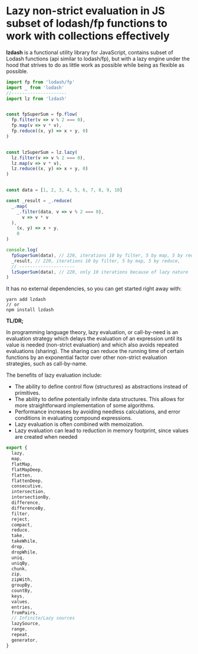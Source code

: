 # Lazy non-strict evaluation in JS subset of lodash/fp functions to work with collections effectively

**lzdash** is a functional utility library for JavaScript, contains subset of Lodash functions (api similar to lodash/fp), but with a lazy engine under the hood that strives to do as little work as possible while being as flexible as possible.

```javascript
import fp from 'lodash/fp'
import _ from 'lodash'
//---------------------
import lz from 'lzdash'


const fpSuperSum = fp.flow(
  fp.filter(v => v % 2 === 0),
  fp.map(v => v * v),
  fp.reduce((x, y) => x + y, 0)
)


const lzSuperSum = lz.lazy(
  lz.filter(v => v % 2 === 0),
  lz.map(v => v * v),
  lz.reduce((x, y) => x + y, 0)
)


const data = [1, 2, 3, 4, 5, 6, 7, 8, 9, 10]

const _result = _.reduce(
  _.map(
    _.filter(data, v => v % 2 === 0),
      v => v * v
  ),
	(x, y) => x + y,
	0
)

console.log(
  fpSuperSum(data), // 220, iterations 10 by filter, 5 by map, 5 by reduce
  _result, // 220, iterations 10 by filter, 5 by map, 5 by reduce,
  // ---------------------
  lzSuperSum(data), // 220, only 10 iterations because of lazy nature
)

```

It has no external dependencies, so you can get started right away with:
```
yarn add lzdash
// or
npm install lzdash
```



**TL/DR;**

In programming language theory, lazy evaluation, or call-by-need is an evaluation strategy which delays the evaluation of an expression until its value is needed (non-strict evaluation) and which also avoids repeated evaluations (sharing). The sharing can reduce the running time of certain functions by an exponential factor over other non-strict evaluation strategies, such as call-by-name.

The benefits of lazy evaluation include:

- The ability to define control flow (structures) as abstractions instead of primitives.
- The ability to define potentially infinite data structures. This allows for more straightforward implementation of some algorithms.
- Performance increases by avoiding needless calculations, and error conditions in evaluating compound expressions.
- Lazy evaluation is often combined with memoization.
- Lazy evaluation can lead to reduction in memory footprint, since values are created when needed

```javascript
export {
  lazy,
  map,
  flatMap,
  flatMapDeep,
  flatten,
  flattenDeep,
  consecutive,
  intersection,
  intersectionBy,
  difference,
  differenceBy,
  filter,
  reject,
  compact,
  reduce,
  take,
  takeWhile,
  drop,
  dropWhile,
  uniq,
  uniqBy,
  chunk,
  zip,
  zipWith,
  groupBy,
  countBy,
  keys,
  values,
  entries,
  fromPairs,
  // Infinite/Lazy sources
  lazySource,
  range,
  repeat,
  generator,
}

```